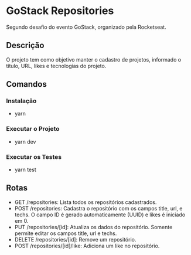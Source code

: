 # GoStack Repositories
Segundo desafio do evento GoStack, organizado pela Rocketseat.
## Descrição
O projeto tem como objetivo manter o cadastro de projetos, informado o título, URL, likes e tecnologias do projeto.

## Comandos
### Instalação
* yarn
### Executar o Projeto
* yarn dev
### Executar os Testes
* yarn test

## Rotas
* GET /repositories: Lista todos os repositórios cadastrados.
* POST /repositories: Cadastra o repositório com os campos title, url, e techs. O campo ID é gerado automaticamente (UUID) e likes é iniciado em 0.
* PUT /repositories/[id]: Atualiza os dados do repositório. Somente permite editar os campos title, url e techs.
* DELETE /repositories/[id]: Remove um repositório.
* POST /repositories/[id]/like: Adiciona um like no repositório.
